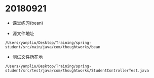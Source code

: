 
# 20180921 

- 课堂练习(bean)

- 源文件地址

`/Users/yanpliu/Desktop/Training/spring-student/src/main/java/com/thoughtworks/bean`

- 测试文件所在地

`/Users/yanpliu/Desktop/Training/spring-student/src/test/java/com/thoughtworks/StudentControllerTest.java`